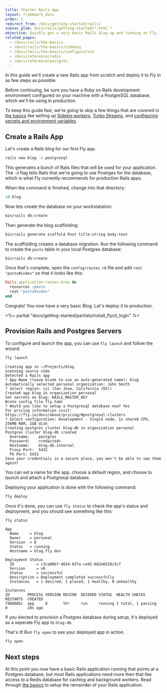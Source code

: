 ```yaml
---
title: Starter Rails App
layout: framework_docs
order: 1
redirect_from: /docs/getting-started/rails/
subnav_glob: docs/rails/getting-started/*.html.*
objective: Quickly get a very basic Rails blog up and running at Fly. This guide is the fastest way to try using Fly, so if you're short on time start here.
related_pages:
  - /docs/rails/the-basics
  - /docs/rails/the-basics/sidekiq
  - /docs/rails/the-basics/configuration
  - /docs/reference/redis
  - /docs/reference/postgres
---
```


In this guide we'll create a new Rails app from scratch and deploy it to Fly in as few steps as possible.

Before continuing, be sure you have a Ruby on Rails development environment configured on your machine with a PostgreSQL database, which we'll be using in production.

To keep this guide fast, we're going to skip a few things that are covered in [the basics](./the-basics) like setting up [Sidekiq workers](./the-basics/sidekiq), [Turbo Streams](./the-basics/turbo-streams-and-action-cable), and [configuring secrets and environment variables](./the-basics/configuration).


## Create a Rails App

Let's create a Rails blog for our first Fly app.

```cmd
rails new blog -d postgresql
```

This generates a bunch of Rails files that will be used for your application. The `-d` flag tells Rails that we're going to use Postrges for the database, which is what Fly currently recommends for production Rails apps.

When the command is finished, change into that directory:

```cmd
cd blog
```

Now lets create the database on your workstatation:

```cmd
bin/rails db:create
```

Then generate the blog scaffolding:

```cmd
bin/rails generate scaffold Post title:string body:text
```

The scaffolding creates a database migration. Run the following command to create the `posts` table in your local Postgres database:

```cmd
bin/rails db:create
```

Once that's complete, open the `config/routes.rb` file and add `root "posts#index"` so that it looks like this:

```ruby
Rails.application.routes.draw do
  resources :posts
  root "posts#index"
end
```

Congrats! You now have a very basic Blog. Let's deploy it to production.

<%= partial "docs/getting-started/partials/install_flyctl_login" %>

## Provision Rails and Postgres Servers

To configure and launch the app, you can use `fly launch` and follow the wizard:

```cmd
fly launch
```
```output
Creating app in ~/Projects/blog
Scanning source code
Detected a Rails app
? App Name (leave blank to use an auto-generated name): blog
Automatically selected personal organization: John Smith
? Select region: sjc (San Jose, California (US))
Created app blog in organization personal
Set secrets on blog: RAILS_MASTER_KEY
Wrote config file fly.toml
? Would you like to setup a Postgresql database now? Yes
For pricing information visit: https://fly.io/docs/about/pricing/#postgresql-clusters
? Select configuration: Development - Single node, 1x shared CPU, 256MB RAM, 1GB disk
Creating postgres cluster blog-db in organization personal
Postgres cluster blog-db created
  Username:    postgres
  Password:    <redacted>
  Hostname:    blog-db.internal
  Proxy Port:  5432
  PG Port: 5433
Save your credentials in a secure place, you won't be able to see them again!
```

You can set a name for the app, choose a default region, and choose to launch and attach a Postgresql database.

Deploying your application is done with the following command:

```cmd
fly deploy
```

Once it's done, you can use `fly status` to check the app's status and deployment, and you should see something like this:

```cmd
fly status
```
```output
App
  Name     = blog
  Owner    = personal
  Version  = 0
  Status   = running
  Hostname = blog.fly.dev

Deployment Status
  ID          = c3ca80bf-4034-837a-ce92-682e6528c5c7
  Version     = v0
  Status      = successful
  Description = Deployment completed successfully
  Instances   = 1 desired, 1 placed, 1 healthy, 0 unhealthy

Instances
ID        PROCESS VERSION REGION  DESIRED STATUS  HEALTH CHECKS       RESTARTS  CREATED
748868bc  app     0       lhr     run     running 1 total, 1 passing  0         20s ago
```

If you elected to provision a Postgres database during setup, it's deployed as a seperate Fly app to `blog-db`.

That's it! Run `fly open` to see your deployed app in action.

```cmd
fly open
```

## Next steps


At this point you now have a basic Rails application running that points at a Postgres database, but most Rails applications need more then that like access to a Redis database for caching and background workers. Read through [the basics](/docs/rails/the-basics) to setup the remainder of your Rails application.
